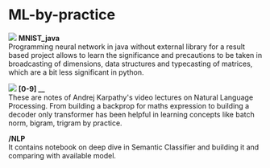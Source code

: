 # ML-by-practice

<img src="https://dev.java/favicon.ico"> **MNIST_java** <br> 
Programming neural network in java without external library for a result based project allows to learn the significance and precautions to be taken in broadcasting of dimensions, data structures and typecasting of matrices, which are a bit less significant in python.

<img src="https://docs.python.org/3/_static/py.svg"> **[0-9] __**<br>
These are notes of Andrej Karpathy's video lectures on Natural Language Processing. From building a backprop for maths expression to building a decoder only transformer has been helpful in learning concepts like batch norm, bigram, trigram by practice.

**/NLP**<br>
It contains notebook on deep dive in Semantic Classifier and building it and comparing with available model.
